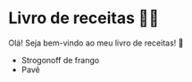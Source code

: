 # Livro de receitas :man_cook:

Olá! Seja bem-vindo ao meu livro de receitas! :wave:

- Strogonoff de frango
- Pavê
